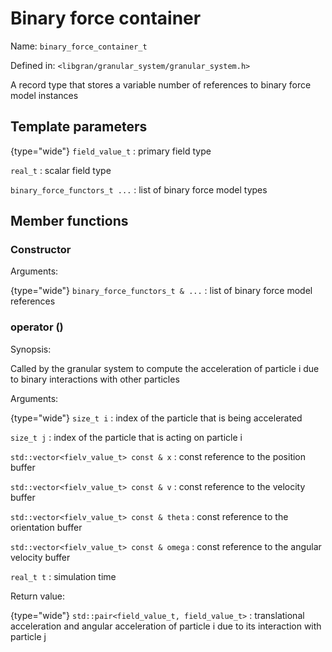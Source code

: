# Binary force container

<tldr>
<p>Name: <code>binary_force_container_t</code></p>
<p>Defined in: <code>&lt;libgran/granular_system/granular_system.h&gt;</code></p>
<p>A record type that stores a variable number of references to binary force model
instances</p>
</tldr>

## Template parameters

{type="wide"}
`field_value_t`
: primary field type

`real_t`
: scalar field type

`binary_force_functors_t ...`
: list of binary force model types

## Member functions

### Constructor

Arguments:

{type="wide"}
`binary_force_functors_t & ...`
: list of binary force model references

### operator ()

Synopsis:

Called by the granular system to compute the acceleration of particle i due to binary interactions
with other particles

Arguments:

{type="wide"}
`size_t i`
: index of the particle that is being accelerated

`size_t j`
: index of the particle that is acting on particle i

`std::vector<fielv_value_t> const & x`
: const reference to the position buffer

`std::vector<fielv_value_t> const & v`
: const reference to the velocity buffer

`std::vector<fielv_value_t> const & theta`
: const reference to the orientation buffer

`std::vector<fielv_value_t> const & omega`
: const reference to the angular velocity buffer

`real_t t`
: simulation time

Return value:

{type="wide"}
`std::pair<field_value_t, field_value_t>`
: translational acceleration and angular acceleration of particle i due to its interaction
with particle j
